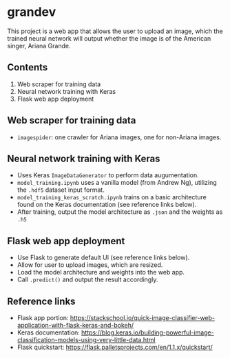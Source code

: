# grandev

This project is a web app that allows the user to upload an image, which the trained neural network will output whether the image is of the American singer, Ariana Grande.

## Contents
1. Web scraper for training data
2. Neural network training with Keras
3. Flask web app deployment

## Web scraper for training data
* `imagespider`: one crawler for Ariana images, one for non-Ariana images.

## Neural network training with Keras
* Uses Keras `ImageDataGenerator` to perform data augumentation.
* `model_training.ipynb` uses a vanilla model (from Andrew Ng), utilizing the `.hdf5` dataset input format.
* `model_training_keras_scratch.ipynb` trains on a basic architecture found on the Keras documentation (see reference links below).
* After training, output the model architecture as `.json` and the weights as `.h5`

## Flask web app deployment
* Use Flask to generate default UI (see reference links below).
* Allow for user to upload images, which are resized.
* Load the model architecture and weights into the web app.
* Call `.predict()` and output the result accordingly.

## Reference links
* Flask app portion: https://stackschool.io/quick-image-classifier-web-application-with-flask-keras-and-bokeh/
* Keras documentation: https://blog.keras.io/building-powerful-image-classification-models-using-very-little-data.html
* Flask quickstart: https://flask.palletsprojects.com/en/1.1.x/quickstart/
